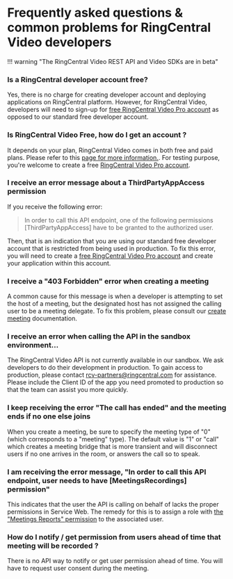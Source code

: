 # Frequently asked questions & common problems for RingCentral Video developers

!!! warning "The RingCentral Video REST API and Video SDKs are in beta"

### Is a RingCentral developer account free?

Yes, there is no charge for creating developer account and deploying applications on RingCentral platform. However, for RingCentral Video, developers will need to sign-up for [free RingCentral Video Pro account](https://www.ringcentral.com/signup.html) as opposed to our standard free developer account.

### Is RingCentral Video Free, how do I get an account ?

It depends on your plan, RingCentral Video comes in both free and paid plans. Please refer to this [page for more information.](https://www.ringcentral.com/office/plansandpricing.html#office). For testing purpose, you're welcome to create a free [RingCentral Video Pro account](https://www.ringcentral.com/signup.html).

### I receive an error message about a ThirdPartyAppAccess permission

If you receive the following error:

> In order to call this API endpoint, one of the following permissions [ThirdPartyAppAccess] have to be granted to the authorized user.

Then, that is an indication that you are using our standard free developer account that is restricted from being used in production. To fix this error, you will need to create a [free RingCentral Video Pro account](https://www.ringcentral.com/signup.html) and create your application within this account. 

### I receive a "403 Forbidden" error when creating a meeting

A common cause for this message is when a developer is attempting to set the host of a meeting, but the designated host has not assigned the calling user to be a meeting delegate. To fix this problem, please consult our [create meeting](../create-meetings/) documentation. 

### I receive an error when calling the API in the sandbox environment...

The RingCentral Video API is not currently available in our sandbox. We ask developers to do their development in production. To gain access to production, please contact [rcv-partners@ringcentral.com](mailto:rcv-partners@ringcentral.com) for assistance. Please include the Client ID of the app you need promoted to production so that the team can assist you more quickly.

### I keep receiving the error "The call has ended" and the meeting ends if no one else joins

When you create a meeting, be sure to specify the meeting type of "0" (which corresponds to a "meeting" type). The default value is "1" or "call" which creates a meeting bridge that is more transient and will disconnect users if no one arrives in the room, or answers the call so to speak.

### I am receiving the error message, "In order to call this API endpoint, user needs to have [MeetingsRecordings] permission"

This indicates that the user the API is calling on behalf of lacks the proper permissions in Service Web. The remedy for this is to assign a role with [the "Meetings Reports" permission](https://support.ringcentral.com/s/article/RingCentral-Meetings-Permissions-List) to the associated user.

### How do I notify / get permission from users ahead of time that meeting will be recorded ?

There is no API way to notify or get user permission ahead of time. You will have to request user consent during the meeting.



